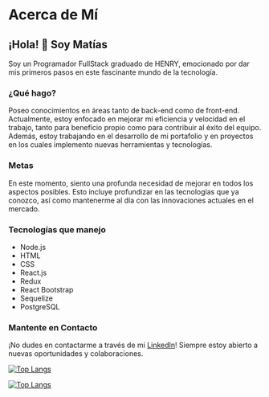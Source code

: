 # Acerca de Mí
## ¡Hola! 👋 Soy Matías

Soy un Programador FullStack graduado de HENRY, emocionado por dar mis primeros pasos en este fascinante mundo de la tecnología.

### ¿Qué hago?
Poseo conocimientos en áreas tanto de back-end como de front-end. Actualmente, estoy enfocado en mejorar mi eficiencia y velocidad en el trabajo, tanto para beneficio propio como para contribuir al éxito del equipo. Además, estoy trabajando en el desarrollo de mi portafolio y en proyectos en los cuales implemento nuevas herramientas y tecnologías.

### Metas
En este momento, siento una profunda necesidad de mejorar en todos los aspectos posibles. Esto incluye profundizar en las tecnologías que ya conozco, así como mantenerme al día con las innovaciones actuales en el mercado.

### Tecnologías que manejo
- Node.js
- HTML
- CSS
- React.js
- Redux
- React Bootstrap
- Sequelize
- PostgreSQL

### Mantente en Contacto
¡No dudes en contactarme a través de mi [LinkedIn](https://www.linkedin.com/in/matias-nicolas-lanza-091955244/)! Siempre estoy abierto a nuevas oportunidades y colaboraciones.



[![Top Langs](https://github-readme-stats.vercel.app/api?username=matiaslanza99show_icons=true&theme=algolia&include_all_commits=true&count_private=true)](https://github.com/matiaslanza99)

[![Top Langs](https://github-readme-stats.vercel.app/api/top-langs/?username=matiaslanza99&layout=compact)](https://github.com/matiaslanza99)
